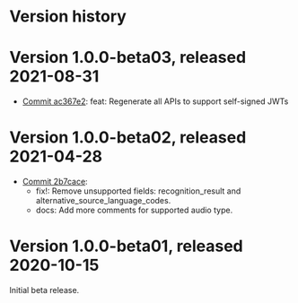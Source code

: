# Version history

# Version 1.0.0-beta03, released 2021-08-31

- [Commit ac367e2](https://github.com/googleapis/google-cloud-dotnet/commit/ac367e2): feat: Regenerate all APIs to support self-signed JWTs

# Version 1.0.0-beta02, released 2021-04-28

- [Commit 2b7cace](https://github.com/googleapis/google-cloud-dotnet/commit/2b7cace):
  - fix!: Remove unsupported fields: recognition_result and alternative_source_language_codes.
  - docs: Add more comments for supported audio type.

# Version 1.0.0-beta01, released 2020-10-15

Initial beta release.


